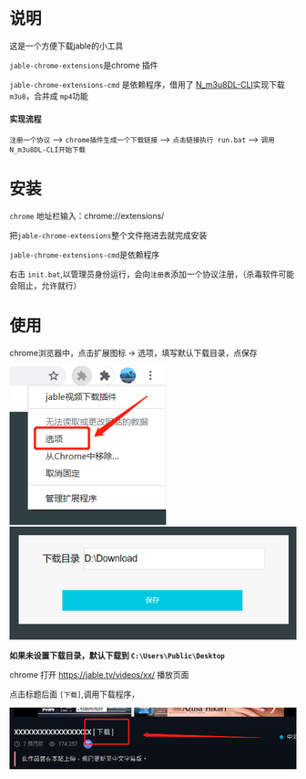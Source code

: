 # 说明
这是一个方便下载jable的小工具

`jable-chrome-extensions`是chrome 插件

`jable-chrome-extensions-cmd` 是依赖程序，借用了 [N_m3u8DL-CLI](https://github.com/nilaoda/N_m3u8DL-CLI)实现下载`m3u8`，合并成 `mp4`功能

#### 实现流程
`注册一个协议` --> `chrome插件生成一个下载链接` --> `点击链接执行 run.bat` --> `调用N_m3u8DL-CLI开始下载`


# 安装 

`chrome` 地址栏输入：chrome://extensions/

把`jable-chrome-extensions`整个文件拖进去就完成安装

`jable-chrome-extensions-cmd`是依赖程序

右击 `init.bat`,以管理员身份运行，会向`注册表`添加一个协议注册，（杀毒软件可能会阻止，允许就行）

# 使用

chrome浏览器中，点击扩展图标 -> 选项，填写默认下载目录，点保存

![setting1](img/setting_1.png)
![setting2](img/setting_2.png)

**如果未设置下载目录，默认下载到 `C:\Users\Public\Desktop`**



chrome 打开 https://jable.tv/videos/xx/ 播放页面

点击标题后面 `[下载]`,调用下载程序，

![setting3](img/setting_3.png)


